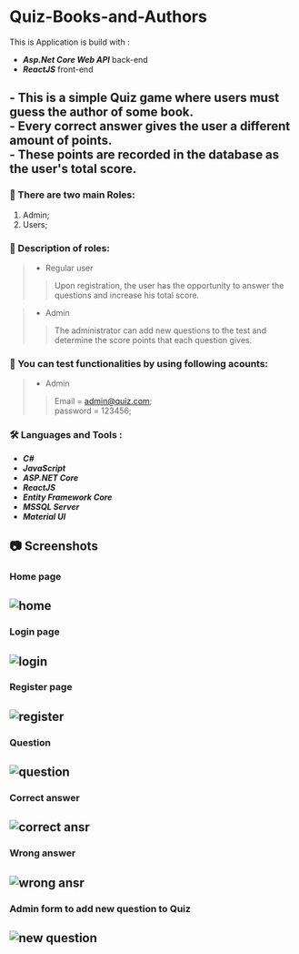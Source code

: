 # Quiz-Books-and-Authors 
This is Application is build with :
- ***Asp.Net Core Web API*** back-end
- ***ReactJS*** front-end
## - This is a simple Quiz game where users must guess the author of some book.<br>- Every correct answer gives the user a different amount of points. <br>- These points are recorded in the database as the user's total score.<br>

### :couple: There are two main Roles:
1. Admin;
2. Users;

### :couple: Description of roles:
>- Regular user<br>
>>  Upon registration, the user has the opportunity to answer the questions and increase his total score.

>- Admin<br>
>> The administrator can add new questions to the test and determine the score points that each question gives.

 ### :key: You can test functionalities by using following acounts:
>- Admin<br>
>> Email = admin@quiz.com;<br>
>> password = 123456;

### :hammer_and_wrench: Languages and Tools :
- ***C#***
- ***JavaScript***
- ***ASP.NET Core***
- ***ReactJS***
- ***Entity Framework Core***
- ***MSSQL Server***
- ***Material UI***

## :camera: Screenshots
### Home page
![home](https://user-images.githubusercontent.com/64737227/194850621-f32b6b68-dc0b-4680-a468-38512f36ecec.png)
---
### Login page
![login](https://user-images.githubusercontent.com/64737227/194850624-025a1c17-5932-4e8a-bb20-f28f8d9222c3.png)
---

### Register page
![register](https://user-images.githubusercontent.com/64737227/194850634-a3035f8e-9bcb-4d0b-9916-48299c8e7a79.png)
---

### Question 
![question](https://user-images.githubusercontent.com/64737227/194850632-17fc883c-86fa-4449-b639-6523a6890cea.png)
---

### Correct answer
![correct ansr](https://user-images.githubusercontent.com/64737227/194850617-5fd95b13-4b67-4938-9fb3-22f9d1e6d26f.png)
---

### Wrong answer
![wrong ansr](https://user-images.githubusercontent.com/64737227/194850638-b83930bc-3363-48ca-8815-45a3eadb6050.png)
---

### Admin form to add new question to Quiz
![new question](https://user-images.githubusercontent.com/64737227/194850628-0dc01019-91e1-4aaf-b8e7-71d5f0709a22.png)
---



